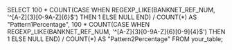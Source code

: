 SELECT 
  100 * COUNT(CASE 
                 WHEN REGEXP_LIKE(BANKNET_REF_NUM, '^[A-Z]{3}[0-9A-Z]{6}$') THEN 1 
                 ELSE NULL 
               END) / COUNT(*) AS "Pattern1Percentage",
  100 * COUNT(CASE 
                 WHEN REGEXP_LIKE(BANKNET_REF_NUM, '^[A-Z]{3}[0-9A-Z]{6}[0-9]{4}$') THEN 1 
                 ELSE NULL 
               END) / COUNT(*) AS "Pattern2Percentage"
FROM your_table;
